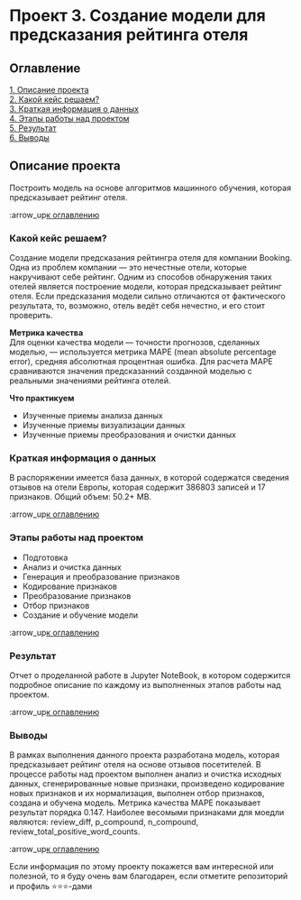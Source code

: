 # Проект 3. Создание модели для предсказания рейтинга отеля

## Оглавление
[1. Описание проекта](https://github.com/PoluboyarinovSI/SF_DataScience/tree/main/project_3/README.md#Описание-проекта)   
[2. Какой кейс решаем?](https://github.com/PoluboyarinovSI/SF_DataScience/tree/main/project_3/README.md#Какой-кейс-решаем)   
[3. Краткая информация о данных](https://github.com/PoluboyarinovSI/SF_DataScience/tree/main/project_3/README.md#Краткая-информация-о-данных)   
[4. Этапы работы над проектом](https://github.com/PoluboyarinovSI/SF_DataScience/tree/main/project_3/README.md#Этапы-работы-над-проектом)   
[5. Результат](https://github.com/PoluboyarinovSI/SF_DataScience/tree/main/project_3/README.md#Результат)  
[6. Выводы](https://github.com/PoluboyarinovSI/SF_DataScience/tree/main/project_3/README.md#Выводы)   

## Описание проекта
Построить модель на основе алгоритмов машинного обучения, которая предсказывает рейтинг отеля.

:arrow_up[к оглавлению](https://github.com/PoluboyarinovSI/SF_DataScience/tree/main/project_3/README.md#Оглавление)


### Какой кейс решаем?
Создание модели предсказания рейтингра отеля для компании Booking. Одна из проблем компании — это нечестные отели, которые накручивают себе рейтинг. Одним из способов обнаружения таких отелей является построение модели, которая предсказывает рейтинг отеля. Если предсказания модели сильно отличаются от фактического результата, то, возможно, отель ведёт себя нечестно, и его стоит проверить.

**Метрика качества**   
Для оценки качества модели — точности прогнозов, сделанных моделью, — используется метрика MAPE (mean absolute percentage error), средняя абсолютная процентная ошибка. Для расчета MAPE сравниваются значения предсказанний созданной моделью с реальными значениями рейтинга отелей.

**Что практикуем**   
- Изученные приемы анализа данных
- Изученные приемы визуализации данных
- Изученные приемы преобразования и очистки данных


### Краткая информация о данных
В распоряжении имеется база данных, в которой содержатся сведения отзывов на отели Европы, которая содержит 386803 записей и 17 признаков. Общий объем: 50.2+ MB.

:arrow_up[к оглавлению](https://github.com/PoluboyarinovSI/SF_DataScience/tree/main/project_3/README.md#Оглавление)


### Этапы работы над проектом
- Подготовка
- Анализ и очистка данных
- Генерация и преобразование признаков
- Кодирование признаков
- Преобразование признаков
- Отбор признаков
- Создание и обучение модели

:arrow_up[к оглавлению](https://github.com/PoluboyarinovSI/SF_DataScience/tree/main/project_3/README.md#Оглавление)


### Результат   
Отчет о проделанной работе в Jupyter NoteBook, в котором содержится подробное описание по каждому из выполненных этапов работы над проектом. 

:arrow_up[к оглавлению](https://github.com/PoluboyarinovSI/SF_DataScience/tree/main/project_3/README.md#Оглавление)


### Выводы
В рамках выполнения данного проекта разработана модель, которая предсказывает рейтинг отеля на основе отзывов посетителей. В процессе работы над проектом выполнен анализ и очистка исходных данных, сгенерированные новые признаки, произведено кодирование новых признаков и их нормализация, выполнен отбор признаков, создана и обучена модель. Метрика качества МАРЕ показывает результат порядка 0.147. Наиболее весомыми признаками для моедли являются: review_diff, p_compound, n_compound, review_total_positive_word_counts.

:arrow_up[к оглавлению](https://github.com/PoluboyarinovSI/SF_DataScience/tree/main/project_3/README.md#Оглавление)


Если информация по этому проекту покажется вам интересной или полезной, то я буду очень вам благодарен, если отметите репозиторий и профиль ⭐️⭐️⭐️-дами